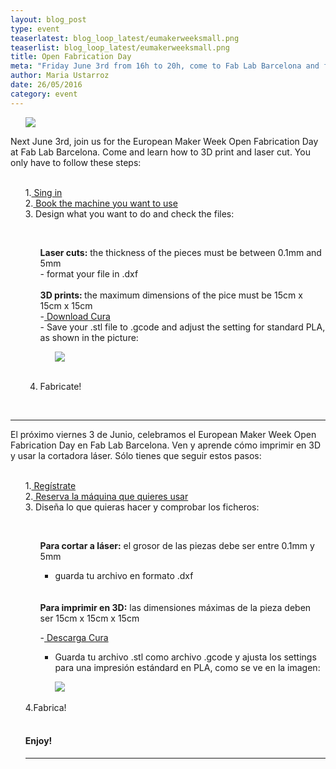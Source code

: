 ```yaml
---
layout: blog_post
type: event
teaserlatest: blog_loop_latest/eumakerweeksmall.png
teaserlist: blog_loop_latest/eumakerweeksmall.png
title: Open Fabrication Day
meta: "Friday June 3rd from 16h to 20h, come to Fab Lab Barcelona and fabricate!"
author: Maria Ustarroz
date: 26/05/2016
category: event
---
```


<ul><img src= "http://www.fablabbcn.org/img/blog/blog_loop_latest/eumakerweeksmall.png" align="middle"> </img></ul>

Next June 3rd, join us for the European Maker Week Open Fabrication Day at Fab Lab Barcelona. Come and learn how to 3D print and laser cut. You only have to follow these steps:<br>
<br>
<ul>
1.<a href="https://docs.google.com/forms/d/1MJAREBja3GWx8qnD0lgA_QXMdN3wVR_UNkfZn3Ms-sU/viewform?edit_requested=true"> Sing in</a> <br>
2.<a href="http://fablabbarcelona.simplybook.it/sheduler/manage/event/3/unit/1"> Book the machine you want to use</a><br>
3. Design what you want to do and check the files:

</ul>
<br>
<ul>
<ul>
<b>Laser cuts:</b> the thickness of the pieces must be between 0.1mm and 5mm
<br>
- format your file in .dxf

<br>
<br>
<b>3D prints: </b>the maximum dimensions of the pice must be 15cm x 15cm x 15cm
<br>
-<a href="https://ultimaker.com/en/products/cura-software"> Download Cura</a><br>
- Save your .stl file to .gcode and adjust the setting for standard PLA, as shown in the picture:

<ul><img src= "http://www.fablabbcn.org/img/blog/blog_loop_latest/3dsettings.png" align="middle"> </img></ul>
<br>
</ul>

4. Fabricate! 
</ul>
<br>

---

El próximo viernes 3 de Junio, celebramos el European Maker Week Open Fabrication Day en Fab Lab Barcelona. Ven y aprende cómo imprimir en 3D y usar la cortadora láser. Sólo tienes que seguir estos pasos:<br>
<br>
<ul>
1.<a href="https://docs.google.com/forms/d/1MJAREBja3GWx8qnD0lgA_QXMdN3wVR_UNkfZn3Ms-sU/viewform?edit_requested=true"> Regístrate</a> <br>
2.<a href="http://fablabbarcelona.simplybook.it/sheduler/manage/event/3/unit/1"> Reserva la máquina que quieres usar</a><br>
3. Diseña lo que quieras hacer y comprobar los ficheros:

</ul>
<br>
<ul>
<ul>
<b>Para cortar a láser:</b> el grosor de las piezas debe ser entre 0.1mm y 5mm<br>

- guarda tu archivo en formato .dxf

<br>

<br>
<b>Para imprimir en 3D:</b> las dimensiones máximas de la pieza deben ser 15cm x 15cm x 15cm<br>

-<a href="https://ultimaker.com/en/products/cura-software"> Descarga Cura</a><br>
- Guarda tu archivo .stl como archivo .gcode y ajusta los settings para una impresión estándard en PLA, como se ve en la imagen:

<ul><img src= "http://www.fablabbcn.org/img/blog/blog_loop_latest/3dsettings.png" align="middle"> </img></ul>
<br>
</ul>
4.Fabrica! <br>

<br>
<h4>Enjoy!</h4>


---